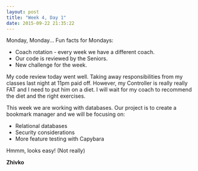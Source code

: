 ```yaml
---
layout: post
title: "Week 4, Day 1"
date: 2015-09-22 21:35:22
---
```

Monday, Monday... Fun facts for Mondays:

* Coach rotation - every week we have a different coach.
* Our code is reviewed by the Seniors.
* New challenge for the week.

My code review today went well. Taking away responsibilities from my classes last night at 11pm paid off. However, my Controller is really really FAT and I need to put him on a diet. I will wait for my coach to recommend the diet and the right exercises.

This week we are working with databases. Our project is to create a bookmark manager and we will be focusing on:

* Relational databases
* Security considerations
* More feature testing with Capybara

Hmmm, looks easy! (Not really)

__Zhivko__
